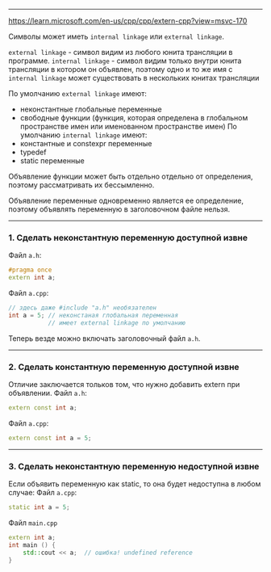 ___
https://learn.microsoft.com/en-us/cpp/cpp/extern-cpp?view=msvc-170

Символы может иметь `internal linkage` или `external linkage`.

`external linkage` - символ видим из любого юнита трансляции в программе.
`internal linkage` - символ видим только внутри юнита трансляции в котором он объявлен, поэтому одно и то же имя с `internal linkage` может существовать в нескольких юнитах трансляции

По умолчанию `external linkage` имеют:
- неконстантные глобальные переменные 
- свободные функции (функция, которая определена в глобальном пространстве имен или именованном пространстве имен)
По умолчанию `internal linkage` имеют:
- константные и constexpr переменные
- typedef
- static переменные

Объявление функции может быть отдельно отдельно от определения, поэтому рассматривать их бессымленно.

Объявление переменные одновременно является ее определение, поэтому объявлять переменную в заголовочном файле нельзя.

___
### 1. Сделать неконстантную переменную доступной извне

Файл `a.h`:
```cpp
#pragma once
extern int a;
```
Файл `a.cpp`:
```cpp
// здесь даже #include "a.h" необязателен
int a = 5; // неконстаная глобальная переменная
           // имеет external linkage по умолчанию
```
Теперь везде можно включать заголовочный файл `a.h`.

___
### 2. Сделать константную переменную доступной извне

Отличие заключается тольков том, что нужно добавить extern при объявлении.
Файл `a.h`:
```cpp
extern const int a;
```
Файл `a.cpp`:
```cpp
extern const int a = 5;
```

___
### 3. Сделать неконстантную переменную недоступной извне

Если объявить переменную как static, то она будет недоступна в любом случае:
Файл `a.cpp`:
```cpp
static int a = 5;
```
Файл `main.cpp`
```cpp
extern int a;
int main () {
	std::cout << a;  // ошибка! undefined reference
}
```





